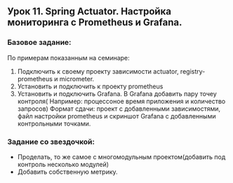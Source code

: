 ## Урок 11. Spring Actuator. Настройка мониторинга с Prometheus и Grafana.

### Базовое задание: 
По примерам показанным на семинаре:

1. Подключить к своему проекту зависимости actuator, registry-prometheus и micrometer.
2. Установить и подключить к проекту prometheus
3. Установить и подключить Grafana. В Grafana добавить пару точеу контроля( Например: процессоное время приложения и количество запросов)
   Формат сдачи: проект с добавленными зависимостями, файл настройки prometheus и скриншот Grafana с добавленными контрольными точками.

### Задание со звездочкой:

- Проделать, то же самое с многомодульным проектом(добавить под контроль несколько модулей)
- Добавить собственную метрику.
